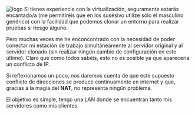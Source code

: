 ![logo](https://raw.github.com/1N0T/images/master/global/1N0T.png)
Si tienes experiencia con la virtualización, seguramente estarás encantado/a (me permitiréis que en los susesivo utilize sólo el masculino genérico) con la facilidad que podemos clonar un entorno para realizar pruebas si riesgo alguno.

Pero muchas veces me he enconcontrado con la necesidad de poder conectar mi estación de trabajo simultáneamente al servidor original y al servidor clonado (sin realizar ningún cambio  de configuración en este último). Claro que como todos sabéis, esto no es posible ya que aparecería un conflicto de IP.

Si reflexionamos un poco, nos daremos cuenta de que este supuesto conflicto de direcciones se produce continuamente en internet y que, gracias a la magia del **NAT**, no representa ningún problema.

El objetivo es simple, tengo una LAN donde se encuentran tanto mis servidores como mis clientes.
